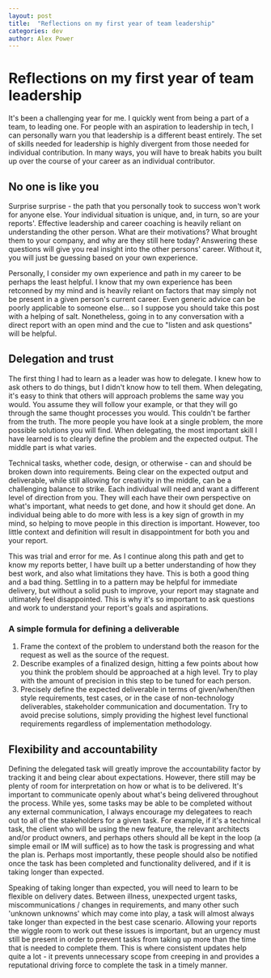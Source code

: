 ```yaml
---
layout: post
title:  "Reflections on my first year of team leadership"
categories: dev
author: Alex Power
---
```


# Reflections on my first year of team leadership

It's been a challenging year for me. I quickly went from being a part of a team, to leading one. For people with an aspiration to leadership in tech, I can personally warn you that leadership is a different beast entirely. The set of skills needed for leadership is highly divergent from those needed for individual contribution. In many ways, you will have to break habits you built up over the course of your career as an individual contributor.

## No one is like you

Surprise surprise - the path that you personally took to success won't work for anyone else. Your individual situation is unique, and, in turn, so are your reports'. Effective leadership and career coaching is heavily reliant on understanding the other person. What are their motivations? What brought them to your company, and why are they still here today? Answering these questions will give you real insight into the other persons' career. Without it, you will just be guessing based on your own experience. 

Personally, I consider my own experience and path in my career to be perhaps the least helpful. I know that my own experience has been retconned by my mind and is heavily reliant on factors that may simply not be present in a given person's current career. Even generic advice can be poorly applicable to someone else... so I suppose you should take this post with a helping of salt. Nonetheless, going in to any conversation with a direct report with an open mind and the cue to "listen and ask questions" will be helpful.


## Delegation and trust

The first thing I had to learn as a leader was how to delegate. I knew how to ask others to do things, but I didn't know how to tell them. When delegating, it's easy to think that others will approach problems the same way you would. You assume they will follow your example, or that they will go through the same thought processes you would. This couldn't be farther from the truth. The more people you have look at a single problem, the more possible solutions you will find. When delegating, the most important skill I have learned is to clearly define the problem and the expected output. The middle part is what varies.

Technical tasks, whether code, design, or otherwise - can and should be broken down into requirements. Being clear on the expected output and deliverable, while still allowing for creativity in the middle, can be a challenging balance to strike. Each individual will need and want a different level of direction from you. They will each have their own perspective on what's important, what needs to get done, and how it should get done. An individual being able to do more with less is a key sign of growth in my mind, so helping to move people in this direction is important. However, too little context and definition will result in disappointment for both you and your report.

This was trial and error for me. As I continue along this path and get to know my reports better, I have built up a better understanding of how they best work, and also what limitations they have. This is both a good thing and a bad thing. Settling in to a pattern may be helpful for immediate delivery, but without a solid push to improve, your report may stagnate and ultimately feel disappointed. This is why it's so important to ask questions and work to understand your report's goals and aspirations.

### A simple formula for defining a deliverable

1. Frame the context of the problem to understand both the reason for the request as well as the source of the request.
2. Describe examples of a finalized design, hitting a few points about how you think the problem should be approached at a high level. Try to play with the amount of precision in this step to be tuned for each person.
3. Precisely define the expected deliverable in terms of given/when/then style requirements, test cases, or in the case of non-technology deliverables, stakeholder communication and documentation. Try to avoid precise solutions, simply providing the highest level functional requirements regardless of implementation methodology.

## Flexibility and accountability

Defining the delegated task will greatly improve the accountability factor by tracking it and being clear about expectations. However, there still may be plenty of room for interpretation on how or what is to be delivered. It's important to communicate openly about what's being delivered throughout the process. While yes, some tasks may be able to be completed without any external communication, I always encourage my delegatees to reach out to all of the stakeholders for a given task. For example, if it's a technical task, the client who will be using the new feature, the relevant architects and/or product owners, and perhaps others should all be kept in the loop (a simple email or IM will suffice) as to how the task is progressing and what the plan is. Perhaps most importantly, these people should also be notified once the task has been completed and functionality delivered, and if it is taking longer than expected.

Speaking of taking longer than expected, you will need to learn to be flexible on delivery dates. Between illness, unexpected urgent tasks, miscommunications / changes in requirements, and many other such 'unknown unknowns' which may come into play, a task will almost always take longer than expected in the best case scenario. Allowing your reports the wiggle room to work out these issues is important, but an urgency must still be present in order to prevent tasks from taking up more than the time that is needed to complete them. This is where consistent updates help quite a lot - it prevents unnecessary scope from creeping in and provides a reputational driving force to complete the task in a timely manner.

